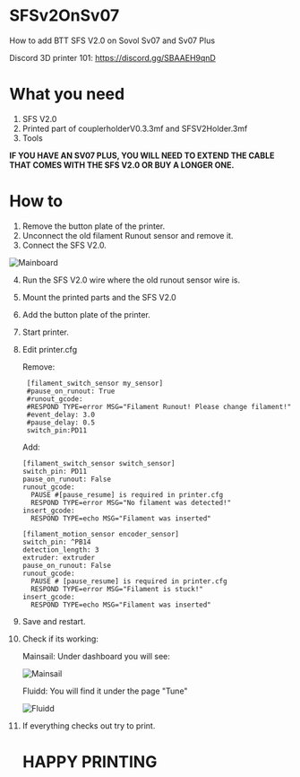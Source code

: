 # SFSv2OnSv07
How to add BTT SFS V2.0 on Sovol Sv07 and Sv07 Plus

Discord 3D printer 101: https://discord.gg/SBAAEH9qnD

# What you need
1. SFS V2.0
2. Printed part of couplerholderV0.3.3mf and SFSV2Holder.3mf
3. Tools

**IF YOU HAVE AN SV07 PLUS, YOU WILL NEED TO EXTEND THE CABLE THAT COMES WITH THE SFS V2.0 OR BUY A LONGER ONE.**

# How to
1. Remove the button plate of the printer.
2. Unconnect the old filament Runout sensor and remove it.
3. Connect the SFS V2.0.

![Mainboard](https://github.com/TomasOlsson/SFSv2OnSv07/blob/main/SovolSv07Mainboard.jpg?raw=true)

4. Run the SFS V2.0 wire where the old runout sensor wire is.
5. Mount the printed parts and the SFS V2.0
6. Add the button plate of the printer.
7. Start printer.
8. Edit printer.cfg

   Remove:
   ```
    [filament_switch_sensor my_sensor]
    #pause_on_runout: True
    #runout_gcode:
    #RESPOND TYPE=error MSG="Filament Runout! Please change filament!"
    #event_delay: 3.0
    #pause_delay: 0.5
    switch_pin:PD11
   ```

   Add:

   ```
   [filament_switch_sensor switch_sensor]
   switch_pin: PD11
   pause_on_runout: False
   runout_gcode:
     PAUSE #[pause_resume] is required in printer.cfg
     RESPOND TYPE=error MSG="No filament was detected!"
   insert_gcode:
     RESPOND TYPE=echo MSG="Filament was inserted"

   [filament_motion_sensor encoder_sensor]
   switch_pin: ^PB14
   detection_length: 3
   extruder: extruder
   pause_on_runout: False
   runout_gcode:
     PAUSE # [pause_resume] is required in printer.cfg
     RESPOND TYPE=error MSG="Filament is stuck!"
   insert_gcode:
     RESPOND TYPE=echo MSG="Filament was inserted"
   ```
9. Save and restart.
10. Check if its working:

    Mainsail: Under dashboard you will see:

    ![Mainsail](https://github.com/TomasOlsson/SFSv2OnSv07/blob/main/image.png?raw=true)

    Fluidd: You will find it under the page "Tune"


    ![Fluidd](https://github.com/TomasOlsson/SFSv2OnSv07/blob/main/fluid.png?raw=true)

12. If everything checks out try to print.

    # HAPPY PRINTING

